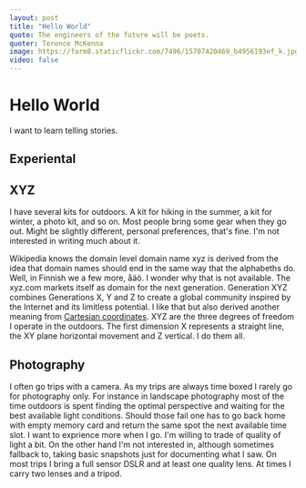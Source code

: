 ```yaml
---
layout: post
title: "Hello World"
quote: The engineers of the future will be poets.
quoter: Terence McKenna
image: https://farm8.staticflickr.com/7496/15707420469_b4956193ef_k.jpg
video: false
---
```


# Hello World
I want to learn telling stories.


## Experiental


## XYZ
I have several kits for outdoors. A kit for hiking in the summer, a kit for winter, a photo kit, and so on. Most people bring some gear when they go out. Might be slightly different, personal preferences, that's fine. I'm not interested in writing much about it. 

Wikipedia knows the domain level domain name xyz is derived from the idea that domain names should end in the same way that the alphabeths do. 
Well, in Finnish we a few more, åäö. I wonder why that is not available. The xyz.com markets itself as domain for the next generation. 
Generation XYZ combines Generations X, Y and Z to create a global community inspired by the Internet and its limitless potential. 
I like that but also derived another meaning from [Cartesian coordinates](http://en.wikipedia.org/wiki/Cartesian_coordinate_system). 
XYZ are the three degrees of freedom I operate in the outdoors. The first dimension X represents a straight line, the XY plane horizontal movement and Z vertical. I do them all. 


## Photography
I often go trips with a camera. As my trips are always time boxed I rarely go for photography only. For instance in landscape photography most of the time outdoors is spent finding the optimal perspective and waiting for the best available light conditions. Should those fail one has to go back home with empty memory card and return the same spot the next available time slot. 
I want to exprience more when I go. I'm willing to trade of quality of light a bit. On the other hand I'm not interested in, although sometimes fallback to, 
taking basic snapshots just for documenting what I saw. On most trips I bring a full sensor DSLR and at least one quality lens. At times I carry two lenses and a tripod.


